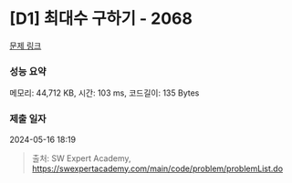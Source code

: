 # [D1] 최대수 구하기 - 2068 

[문제 링크](https://swexpertacademy.com/main/code/problem/problemDetail.do?contestProbId=AV5QQhbqA4QDFAUq) 

### 성능 요약

메모리: 44,712 KB, 시간: 103 ms, 코드길이: 135 Bytes

### 제출 일자

2024-05-16 18:19



> 출처: SW Expert Academy, https://swexpertacademy.com/main/code/problem/problemList.do